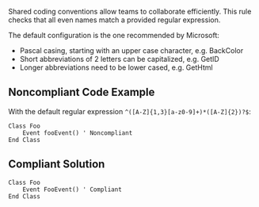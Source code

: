 
Shared coding conventions allow teams to collaborate efficiently. This rule checks that all even names match a provided regular expression.

The default configuration is the one recommended by Microsoft:

- Pascal casing, starting with an upper case character, e.g. BackColor
- Short abbreviations of 2 letters can be capitalized, e.g. GetID
- Longer abbreviations need to be lower cased, e.g. GetHtml


## Noncompliant Code Example

With the default regular expression `^([A-Z]{1,3}[a-z0-9]+)*([A-Z]{2})?$`:


    Class Foo
        Event fooEvent() ' Noncompliant
    End Class


## Compliant Solution


    Class Foo
        Event FooEvent() ' Compliant
    End Class

